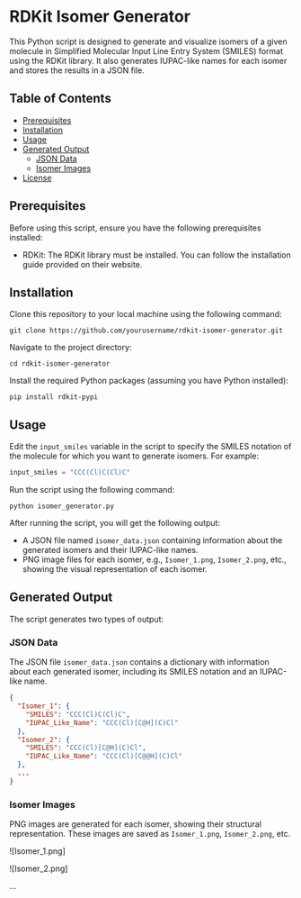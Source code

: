 # RDKit Isomer Generator

This Python script is designed to generate and visualize isomers of a given molecule in Simplified Molecular Input Line Entry System (SMILES) format using the RDKit library. It also generates IUPAC-like names for each isomer and stores the results in a JSON file.

## Table of Contents
- [Prerequisites](#prerequisites)
- [Installation](#installation)
- [Usage](#usage)
- [Generated Output](#generated-output)
  - [JSON Data](#json-data)
  - [Isomer Images](#isomer-images)
- [License](#license)

## Prerequisites
Before using this script, ensure you have the following prerequisites installed:

- RDKit: The RDKit library must be installed. You can follow the installation guide provided on their website.

## Installation
Clone this repository to your local machine using the following command:

```shell
git clone https://github.com/yourusername/rdkit-isomer-generator.git
```

Navigate to the project directory:

```shell
cd rdkit-isomer-generator
```

Install the required Python packages (assuming you have Python installed):

```shell
pip install rdkit-pypi
```

## Usage
Edit the `input_smiles` variable in the script to specify the SMILES notation of the molecule for which you want to generate isomers. For example:

```python
input_smiles = "CCC(Cl)C(Cl)C"
```

Run the script using the following command:

```shell
python isomer_generator.py
```

After running the script, you will get the following output:

- A JSON file named `isomer_data.json` containing information about the generated isomers and their IUPAC-like names.
- PNG image files for each isomer, e.g., `Isomer_1.png`, `Isomer_2.png`, etc., showing the visual representation of each isomer.

## Generated Output
The script generates two types of output:

### JSON Data
The JSON file `isomer_data.json` contains a dictionary with information about each generated isomer, including its SMILES notation and an IUPAC-like name.

```json
{
  "Isomer_1": {
    "SMILES": "CCC(Cl)C(Cl)C",
    "IUPAC_Like_Name": "CCC(Cl)[C@H](C)Cl"
  },
  "Isomer_2": {
    "SMILES": "CCC(Cl)[C@H](C)Cl",
    "IUPAC_Like_Name": "CCC(Cl)[C@@H](C)Cl"
  },
  ...
}
```

### Isomer Images
PNG images are generated for each isomer, showing their structural representation. These images are saved as `Isomer_1.png`, `Isomer_2.png`, etc.

![Isomer_1.png]

![Isomer_2.png]

...

